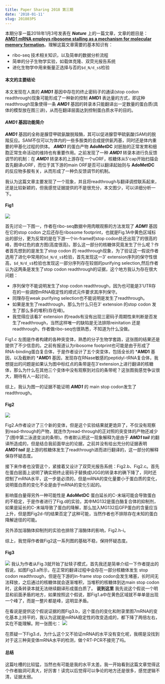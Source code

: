 ```yaml
---
title: Paper Sharing 2018 第三期
date: '2018-01-11'
slug: 201803PS
---
```

本期分享一篇2018年1月3号发表在 ***Nature*** 上的一篇文章，文章的题目是： [**AMD1 mRNA employs ribosome stalling as a mechanism for molecular memory formation**](https://www.nature.com/articles/nature25174)。理解这篇文章需要的基本知识有：
* ribo-seq 技术相关知识，以及简单的数据分析流程
* 简单的分子生物学实验，如载体克隆、双荧光报告系统
* 进化生物学中用来衡量正选择与否的`$d_N/d_s$`检验

#### 本文的主要结论
本文发现在人类的 ***AMD1*** 基因中存在的终止密码子的通读(stop codon readthrough)现象可能形成了一种新的控制 **AMD1** 表达量的方式，即这种readthrough现象使得一条 ***AMD1*** 基因的转录本只能翻译出一定数量的蛋白质(具体的模型放在图三讲)，从而在翻译层面达到控制蛋白质水平的目的。

#### ***AMD1*** 基因功能简介
***AMD1*** 基因的全称是腺苷甲硫氨酸脱羧酶，其可以促进腺苷甲硫氨酸(SAM)的脱羧反应。SAM不仅可以为体内的一些多胺类的合成提供氨丙基，同时还是体内重要的甲基化过程的供体。 ***AMD1*** 的蛋白产物 **AdoMetDC** 对胚胎的正常发育和细胞正常生命活动的维持也有重要作用。之前发现了一种 ***AMD1*** 转录本进行负反馈调节的机制：在 ***AMD1*** 转录本的上游存在一个uORF，核糖体从5'cap开始扫描会首先翻译uORF，而位于其下游的main ORF是否可以翻译起始则与 **AdoMetDC** 的反应物多胺有关，从而形成了一种负反馈调节的机制。

我认为这篇文章主要发现了一个现象，并且将readthrough与翻译调控联系起来，还是比较新颖的，但我感觉证据提供的不是很充分，本文图少，可以详细分析一下。
#### Fig1

![](https://media.nature.com/lw926/nature-assets/nature/journal/vaop/ncurrent/images/nature25174-f1.jpg)

首先讨论一下图一，作者在ribo-seq数据中用肉眼观察的方法发现了 ***ADM1*** 基因在它的stop codon 之后还存在ribosome footprint，也就是Fig.1A中黄色区域标出的部分，更为反常的是在下游一个in-frame的stop codon处还出现了的很高的峰，图中红色的直方图(高度很高)。那么这一部分的核糖体究竟发生了什么呢？作者首先想到的是发生了stop codon 的 readthrough现象，为了验证这一假说作者选用了进化中常用的`$d_N/d_s$`检验，首先发现这一3' extension序列的保守性很高，`$d_N/d_s$`检验也发现这一部分序列存在较弱的purifying selection,然后作者认为这两条是发生了stop codon readthrough的证据，这个地方我认为存在很大问题：

* 序列保守不能说明发生了stop codon readthrough，因为也可能是3'UTR存在的一些调控mRNA稳定性的顺式元件要求其序列保守。
* 同理存在weak purifying selection也不能说明是发生了readthrough。
* 如果是发生了readthrough，那么为什么只在3' extension 的stop codon 发生了那么多的堆积(存在峰)。
* 我觉得应该看3' extension 的reads有没有出现三密码子周期性来判断是否发生了readthrough，当然这样唯一的缺陷是无法排除reinitation 还是readthrough，作者做ribo-seq也很熟悉，不知道为什么没做。

Fig1.c 左图是作者构建的各种突变体，熟悉的分子生物学套路，这张图的结果还是提供了不少信息的。之前有报道认为ribosome footprint也可能是由于形成了RNA-binding蛋白复合体，于是作者设计了五个突变体，包括全长的 ***AMD1** 基因，以及截断的 ***AMD1** 基因，发现存在RNase敏感的peptidyl-tRNA复合体，我想提出的问题是如果认为图中标红点的条带是在3'extension上进行翻译的核糖体，那么为什么在其他三个变体中没有观察到对应的条带呢？这张图我感觉争议很大，期待有人一起讨论。

综上，我认为图一的证据不能证明 ***AMD1***  的 main stop codon发生了readthrough。

#### Fig2
![](https://media.nature.com/lw926/nature-assets/nature/journal/vaop/ncurrent/images/nature25174-f2.jpg)

Fig2.A作者设计了三个新的变体，但是这个实验结果就更诡异了，不仅没有观察到read-through的产物，就连作为read-through的正对照的突变体的产物还减少了(图中第二泳道变淡的条带)。作者默认把这一现象解释为是由于 ***AMD1 tail*** 的翻译所造成的，但是结合我前面举出的论据，之前并没有给出充分的证据表明 ***AMD1 tail*** 是上游的核糖体发生了readthrough进而进行翻译的，这一部分的解释保存怀疑态度。

接下来作者也没管这个，紧接着又设计了双荧光报告系统：Fig2.b、Fig2.c。首先在蛋白层面上说明了确实把终止密码子替换成UGG的转录本的确下降了，同时还控制了mRNA水平，这一步是必须的，但是mRNA的变化量要小于蛋白质的变化，说明蛋白质的变化不全是由于mRNA的变化引起的。

影响蛋白量得另外一种可能性是  **AdoMetDC**  蛋白延长的C-末端可能会导致蛋白的不稳定，于是作者进行了Fig.d的实验，其中MG132是蛋白酶复合体的抑制剂，如果是延长的C-末端导致了蛋白的降解，那么加入MG132后GFP蛋白的含量应当上升，但是图Fig2d-f的结果否定了这种可能，当然作者也不排除存在未知的蛋白降解途径的可能。

另外添加溶酶体抑制剂的实验也排除了溶酶体的影响，Fig2.h-i。

综上，我觉得作者做Fig2这一系列图的基础不稳，保持怀疑态度。
#### Fig3
![](https://media.nature.com/lw926/nature-assets/nature/journal/vaop/ncurrent/images/nature25174-f3.jpg)
我认为作者从Fig.3就开始了扯犊子模式，首先我还是简单介绍一下作者提出的假说，如图Fig3.a所示，在正常的翻译过程中会存在一部分核糖体发生 stop codon readthrough，但是在下游的in-frame stop codon会发生堵塞，长时间无法释放，之后通过的核糖体就会逐渐堆积，当堆积的核糖体到达main stop codon时，这条转录本就无法继续翻译形成蛋白质了。 **说到这里**
 我先说这个假说一个明显和前面矛盾的地方，如果按照这个假说，那Fig1.a中在黄色区域就不单单是出现一个峰了，而是一整片都是峰，这明显矛盾。

 在看说是提供这个假说证据的图Fig3.b，这个蛋白的变化和附录里图7mRNA的变化基本上持平的，我认为这就是mRNA稳定性的改变造成的，都下降了两倍左右，实在不能理解。附一张图七：
 ![](https://media.nature.com/lw926/nature-assets/nature/journal/vaop/ncurrent/images_supplementary/nature25174-sf7.jpg)

 在质疑一下Fig3.d，为什么这个又不验证mRNA的水平没有变化呢，我楞是没找到对于这三种突变体mRNA水平的检测，做个RT-PCR不接完了吗。

 #### 总结
 这篇吐槽的比较猛，当然也有可能是我的水平太差。我一开始看到这篇文章觉得这个作者脑洞可真大，好厉害！读完以后觉得可以争论的地方还是很多，感觉逻辑不清，证据太弱。
